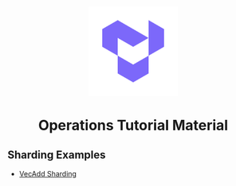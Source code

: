 <div align="center">

<img src="https://github.com/tenstorrent/tt-metal/blob/main/docs/source/common/images/favicon.png" width="180" height="180" />

<h1>

Operations Tutorial Material

</h1>
</div>

## Sharding Examples
- [VecAdd Sharding](https://github.com/tenstorrent/tt-metal/blob/main/tt_metal/programming_examples/vecadd_sharding/vecadd_sharding.cpp)
